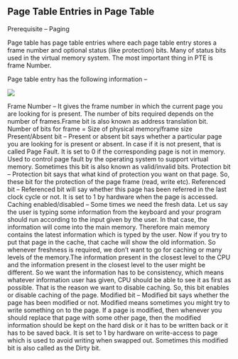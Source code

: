 ## Page Table Entries in Page Table

Prerequisite – Paging

Page table has page table entries where each page table entry stores a frame number and optional status (like protection) bits. Many of status bits used in the virtual memory system. The most important thing in PTE is frame Number.

Page table entry has the following information –

![](https://github.com/nu11secur1ty/Kernel-and-Types-of-kernels/blob/master/PTE/screen/Capture-24.png)

Frame Number – It gives the frame number in which the current page you are looking for is present. The number of bits required depends on the number of frames.Frame bit is also known as address translation bit.
Number of bits for frame = Size of physical memory/frame size
Present/Absent bit – Present or absent bit says whether a particular page you are looking for is present or absent. In case if it is not present, that is called Page Fault. It is set to 0 if the corresponding page is not in memory. Used to control page fault by the operating system to support virtual memory. Sometimes this bit is also known as valid/invalid bits.
Protection bit – Protection bit says that what kind of protection you want on that page. So, these bit for the protection of the page frame (read, write etc).
Referenced bit – Referenced bit will say whether this page has been referred in the last clock cycle or not. It is set to 1 by hardware when the page is accessed.
Caching enabled/disabled – Some times we need the fresh data. Let us say the user is typing some information from the keyboard and your program should run according to the input given by the user. In that case, the information will come into the main memory. Therefore main memory contains the latest information which is typed by the user. Now if you try to put that page in the cache, that cache will show the old information. So whenever freshness is required, we don’t want to go for caching or many levels of the memory.The information present in the closest level to the CPU and the information present in the closest level to the user might be different. So we want the information has to be consistency, which means whatever information user has given, CPU should be able to see it as first as possible. That is the reason we want to disable caching. So, this bit enables or disable caching of the page.
Modified bit – Modified bit says whether the page has been modified or not. Modified means sometimes you might try to write something on to the page. If a page is modified, then whenever you should replace that page with some other page, then the modified information should be kept on the hard disk or it has to be written back or it has to be saved back. It is set to 1 by hardware on write-access to page which is used to avoid writing when swapped out. Sometimes this modified bit is also called as the Dirty bit.

